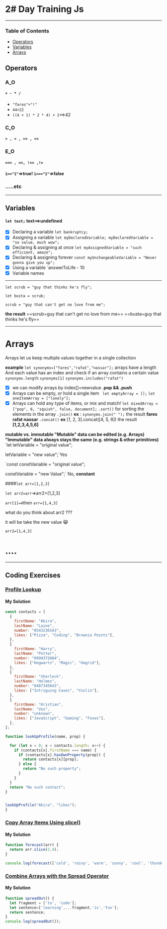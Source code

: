 # 2# Day Training Js
---
### Table of Contents
- [Operators
](#operators)
- [Variables](#variables)
- [Arrays](#arrays)




## Operators

### A_O

#### `+ - * /`
- `"fares"+"!"`
- `44+22`
- `((4 + 1) * 2 * 4) + 2`==>42

### C_O

#### `> , < , >= , <= `

### E_O

####  `=== , ==, !== ,!=`
#### `1=="1"`=>true!  `1==="1"`=>false
### .....etc

---
## Variables
#### `let text;` text==>undefined
- [x] Declaring a variable `let bankruptcy;`
- [x] Assigning a variable `let myDeclaredVariable;
myDeclaredVariable = "so value, much wow";`
- [x] Declaring & assigning at once `let myAssignedVariable = "such efficient, amaze";`
- [x] Declaring & assigning forever `const myUnchangeableVariable = "Never gonna give you up";`
- [x] Using a variable `answerToLife - 10
- [x] Variable names
---
`let scrub = "guy that thinks he's fly";`

`let busta = scrub;`

`scrub = "guy that can't get no love from me";`

**the result**
==scrub=guy that can't get no love from me==
==busta=guy that thinks he's fly==

---
# Arrays

Arrays let us keep multiple values together in a single collection

**example**
`let synonyms=["fares","rafat","nassar"];`
arrays have a length And each value has an index and check if an array contains a certain value
`synonyms.length`
`synonyms[1]`
`synonyms.includes("rafat")
`
- [x] we can modify arrays
by index[]=newvalue
**.pop && .push**
- [x] Arrays can be empty, or hold a single item
` let emptyArray = [];`
`let oneItemArray = ["lonely"];`
- [x] Arrays can hold any type of items, or mix and match!
 `let mixedArray = ["pop", 6, "squish", false, document];`
`.sort()` for sorting the elements in the array
`.join()` 
**ex** : `synonyms.join(" ");`
the result **fares rafat nassar** 
`.concat()`
**ex** [1, 2, 3].concat([4, 5, 6])
the result **[1,2,3,4,5,6]**

**mutable vs. immutable
"Mutable" data can be edited (e.g. Arrays)    
"Immutable" data always stays the same (e.g. strings & other primitives)**
`let letVariable = "original value";

letVariable = "new value";`Yes 

`const constVariable = "original value";

constVariable = "new Value";` No, **constant**

####`let arr=[1,2,3]`

`let arr2=arr`=>arr2=[1,2,3]

`arr[1]=4`then `arr=[1,4,3]`

what do you think about arr2 ???

it will be take the new value 😹

`arr2=[1,4,3]`

# ....
---

## Coding Exercises

### [Profile Lookup](https://www.freecodecamp.org/learn/javascript-algorithms-and-data-structures/basic-javascript/profile-lookup)

#### My Solution


```javascript
const contacts = [
  {
    firstName: "Akira",
    lastName: "Laine",
    number: "0543236543",
    likes: ["Pizza", "Coding", "Brownie Points"],
  },
  {
    firstName: "Harry",
    lastName: "Potter",
    number: "0994372684",
    likes: ["Hogwarts", "Magic", "Hagrid"],
  },
  {
    firstName: "Sherlock",
    lastName: "Holmes",
    number: "0487345643",
    likes: ["Intriguing Cases", "Violin"],
  },
  {
    firstName: "Kristian",
    lastName: "Vos",
    number: "unknown",
    likes: ["JavaScript", "Gaming", "Foxes"],
  },
];

function lookUpProfile(name, prop) {

  for (let x = 0; x < contacts.length; x++) {
    if (contacts[x].firstName === name) {
      if (contacts[x].hasOwnProperty(prop)) {
        return contacts[x][prop];
      } else {
        return "No such property";
      }
    }
  }
  return "No such contact";
}


lookUpProfile("Akira", "likes");
}

```

### [Copy Array Items Using slice()](https://www.freecodecamp.org/learn/javascript-algorithms-and-data-structures/basic-data-structures/copy-array-items-using-slice)

#### My Solution


```javascript
function forecast(arr) {
  return arr.slice(2,4);
}

console.log(forecast(['cold', 'rainy', 'warm', 'sunny', 'cool', 'thunderstorms']));

```

### [Combine Arrays with the Spread Operator](https://www.freecodecamp.org/learn/javascript-algorithms-and-data-structures/basic-data-structures/combine-arrays-with-the-spread-operator)

#### My Solution


```javascript
function spreadOut() {
  let fragment = ['to', 'code'];
  let sentence=['learning',...fragment,'is','fun'];
  return sentence;
}
console.log(spreadOut());

```

